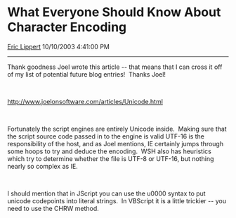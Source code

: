 # What Everyone Should Know About Character Encoding

[Eric Lippert](https://social.msdn.microsoft.com/profile/Eric%20Lippert) 10/10/2003 4:41:00 PM

-----

Thank goodness Joel wrote this article -- that means that I can cross it off of my list of potential future blog entries\!  Thanks Joel\!

 

 

<http://www.joelonsoftware.com/articles/Unicode.html> 

 

 

Fortunately the script engines are entirely Unicode inside.  Making sure that the script source code passed in to the engine is valid UTF-16 is the responsibility of the host, and as Joel mentions, IE certainly jumps through some hoops to try and deduce the encoding.  WSH also has heuristics which try to determine whether the file is UTF-8 or UTF-16, but nothing nearly so complex as IE.

 

I should mention that in JScript you can use the u0000 syntax to put unicode codepoints into literal strings.  In VBScript it is a little trickier -- you need to use the CHRW method.

